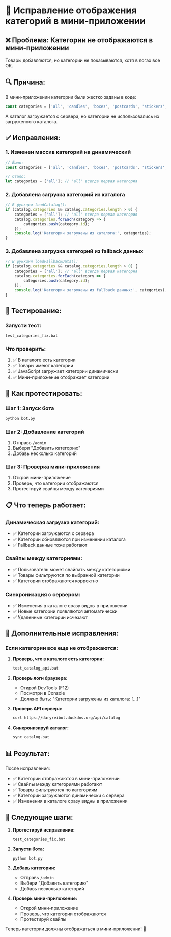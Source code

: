 # 🔧 Исправление отображения категорий в мини-приложении

## ❌ Проблема: Категории не отображаются в мини-приложении

Товары добавляются, но категории не показываются, хотя в логах все ОК.

## 🔍 Причина:

В мини-приложении категории были жестко заданы в коде:
```javascript
const categories = ['all', 'candles', 'boxes', 'postcards', 'stickers', 'home'];
```

А каталог загружается с сервера, но категории не использовались из загруженного каталога.

## ✅ Исправления:

### 1. **Изменен массив категорий на динамический**
```javascript
// Было:
const categories = ['all', 'candles', 'boxes', 'postcards', 'stickers', 'home'];

// Стало:
let categories = ['all']; // 'all' всегда первая категория
```

### 2. **Добавлена загрузка категорий из каталога**
```javascript
// В функции loadCatalog():
if (catalog.categories && catalog.categories.length > 0) {
    categories = ['all']; // 'all' всегда первая категория
    catalog.categories.forEach(category => {
        categories.push(category.id);
    });
    console.log('Категории загружены из каталога:', categories);
}
```

### 3. **Добавлена загрузка категорий из fallback данных**
```javascript
// В функции loadFallbackData():
if (catalog.categories && catalog.categories.length > 0) {
    categories = ['all']; // 'all' всегда первая категория
    catalog.categories.forEach(category => {
        categories.push(category.id);
    });
    console.log('Категории загружены из fallback данных:', categories);
}
```

## 🧪 Тестирование:

### **Запусти тест:**
```bash
test_categories_fix.bat
```

### **Что проверить:**
1. ✅ В каталоге есть категории
2. ✅ Товары имеют категории
3. ✅ JavaScript загружает категории динамически
4. ✅ Мини-приложение отображает категории

## 🚀 Как протестировать:

### **Шаг 1: Запуск бота**
```bash
python bot.py
```

### **Шаг 2: Добавление категорий**
1. Отправь `/admin`
2. Выбери "Добавить категорию"
3. Добавь несколько категорий

### **Шаг 3: Проверка мини-приложения**
1. Открой мини-приложение
2. Проверь, что категории отображаются
3. Протестируй свайпы между категориями

## 📋 Что теперь работает:

### **Динамическая загрузка категорий:**
- ✅ Категории загружаются с сервера
- ✅ Категории обновляются при изменении каталога
- ✅ Fallback данные тоже работают

### **Свайпы между категориями:**
- ✅ Пользователь может свайпать между категориями
- ✅ Товары фильтруются по выбранной категории
- ✅ Категории отображаются корректно

### **Синхронизация с сервером:**
- ✅ Изменения в каталоге сразу видны в приложении
- ✅ Новые категории появляются автоматически
- ✅ Удаленные категории исчезают

## 🔧 Дополнительные исправления:

### **Если категории все еще не отображаются:**

1. **Проверь, что в каталоге есть категории:**
   ```bash
   test_catalog_api.bat
   ```

2. **Проверь логи браузера:**
   - Открой DevTools (F12)
   - Посмотри в Console
   - Должно быть: "Категории загружены из каталога: [...]"

3. **Проверь API сервера:**
   ```bash
   curl https://daryreibot.duckdns.org/api/catalog
   ```

4. **Синхронизируй каталог:**
   ```bash
   sync_catalog.bat
   ```

## 📊 Результат:

После исправления:
- ✅ Категории отображаются в мини-приложении
- ✅ Свайпы между категориями работают
- ✅ Товары фильтруются по категориям
- ✅ Категории загружаются динамически с сервера
- ✅ Изменения в каталоге сразу видны в приложении

## 🚀 Следующие шаги:

1. **Протестируй исправление:**
   ```bash
   test_categories_fix.bat
   ```

2. **Запусти бота:**
   ```bash
   python bot.py
   ```

3. **Добавь категории:**
   - Отправь `/admin`
   - Выбери "Добавить категорию"
   - Добавь несколько категорий

4. **Проверь мини-приложение:**
   - Открой мини-приложение
   - Проверь, что категории отображаются
   - Протестируй свайпы

Теперь категории должны отображаться в мини-приложении! 🎉

